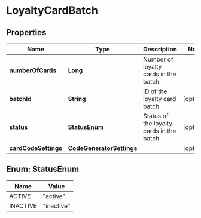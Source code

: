 

# LoyaltyCardBatch

## Properties

Name | Type | Description | Notes
------------ | ------------- | ------------- | -------------
**numberOfCards** | **Long** | Number of loyalty cards in the batch. | 
**batchId** | **String** | ID of the loyalty card batch. |  [optional]
**status** | [**StatusEnum**](#StatusEnum) | Status of the loyalty cards in the batch. |  [optional]
**cardCodeSettings** | [**CodeGeneratorSettings**](CodeGeneratorSettings.md) |  |  [optional]



## Enum: StatusEnum

Name | Value
---- | -----
ACTIVE | &quot;active&quot;
INACTIVE | &quot;inactive&quot;



